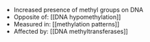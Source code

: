 - Increased presence of methyl groups on DNA  
- Opposite of: [[DNA hypomethylation]]  
- Measured in: [[methylation patterns]]  
- Affected by: [[DNA methyltransferases]]